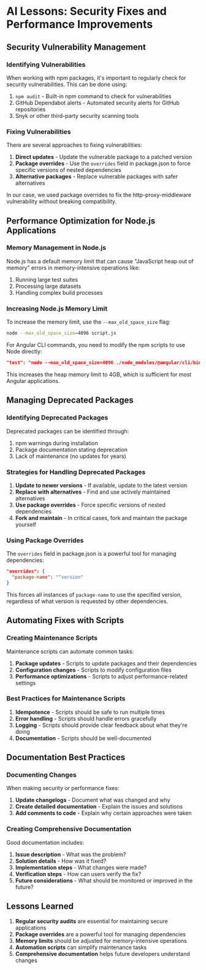 # AI Lessons: Security Fixes and Performance Improvements

## Security Vulnerability Management

### Identifying Vulnerabilities

When working with npm packages, it's important to regularly check for security vulnerabilities. This can be done using:

1. `npm audit` - Built-in npm command to check for vulnerabilities
2. GitHub Dependabot alerts - Automated security alerts for GitHub repositories
3. Snyk or other third-party security scanning tools

### Fixing Vulnerabilities

There are several approaches to fixing vulnerabilities:

1. **Direct updates** - Update the vulnerable package to a patched version
2. **Package overrides** - Use the `overrides` field in package.json to force specific versions of nested dependencies
3. **Alternative packages** - Replace vulnerable packages with safer alternatives

In our case, we used package overrides to fix the http-proxy-middleware vulnerability without breaking compatibility.

## Performance Optimization for Node.js Applications

### Memory Management in Node.js

Node.js has a default memory limit that can cause "JavaScript heap out of memory" errors in memory-intensive operations like:

1. Running large test suites
2. Processing large datasets
3. Handling complex build processes

### Increasing Node.js Memory Limit

To increase the memory limit, use the `--max_old_space_size` flag:

```bash
node --max_old_space_size=4096 script.js
```

For Angular CLI commands, you need to modify the npm scripts to use Node directly:

```json
"test": "node --max_old_space_size=4096 ./node_modules/@angular/cli/bin/ng test"
```

This increases the heap memory limit to 4GB, which is sufficient for most Angular applications.

## Managing Deprecated Packages

### Identifying Deprecated Packages

Deprecated packages can be identified through:

1. npm warnings during installation
2. Package documentation stating deprecation
3. Lack of maintenance (no updates for years)

### Strategies for Handling Deprecated Packages

1. **Update to newer versions** - If available, update to the latest version
2. **Replace with alternatives** - Find and use actively maintained alternatives
3. **Use package overrides** - Force specific versions of nested dependencies
4. **Fork and maintain** - In critical cases, fork and maintain the package yourself

### Using Package Overrides

The `overrides` field in package.json is a powerful tool for managing dependencies:

```json
"overrides": {
  "package-name": "^version"
}
```

This forces all instances of `package-name` to use the specified version, regardless of what version is requested by other dependencies.

## Automating Fixes with Scripts

### Creating Maintenance Scripts

Maintenance scripts can automate common tasks:

1. **Package updates** - Scripts to update packages and their dependencies
2. **Configuration changes** - Scripts to modify configuration files
3. **Performance optimizations** - Scripts to adjust performance-related settings

### Best Practices for Maintenance Scripts

1. **Idempotence** - Scripts should be safe to run multiple times
2. **Error handling** - Scripts should handle errors gracefully
3. **Logging** - Scripts should provide clear feedback about what they're doing
4. **Documentation** - Scripts should be well-documented

## Documentation Best Practices

### Documenting Changes

When making security or performance fixes:

1. **Update changelogs** - Document what was changed and why
2. **Create detailed documentation** - Explain the issues and solutions
3. **Add comments to code** - Explain why certain approaches were taken

### Creating Comprehensive Documentation

Good documentation includes:

1. **Issue description** - What was the problem?
2. **Solution details** - How was it fixed?
3. **Implementation steps** - What changes were made?
4. **Verification steps** - How can users verify the fix?
5. **Future considerations** - What should be monitored or improved in the future?

## Lessons Learned

1. **Regular security audits** are essential for maintaining secure applications
2. **Package overrides** are a powerful tool for managing dependencies
3. **Memory limits** should be adjusted for memory-intensive operations
4. **Automation scripts** can simplify maintenance tasks
5. **Comprehensive documentation** helps future developers understand changes
